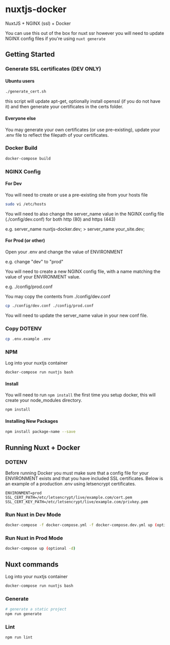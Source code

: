 # nuxtjs-docker
NuxtJS + NGINX (ssl) + Docker

You can use this out of the box for nuxt ssr however you will need to update NGINX config files if you're using `nuxt generate`

## Getting Started
### Generate SSL certificates (DEV ONLY)
#### Ubuntu users
``` bash
./generate_cert.sh
```
this script will update apt-get, optionally install openssl (if you do not have it) and then generate your certificates in the certs folder.

#### Everyone else
You may generate your own certificates (or use pre-existing), update your .env file to reflect the filepath of your certificates.

### Docker Build
``` bash
docker-compose build
```

### NGINX Config

#### For Dev
You will need to create or use a pre-existing site from your hosts file

``` bash
sudo vi /etc/hosts
```

You will need to also change the server_name value in the NGINX config file (./config/dev.conf) for both http (80) and https (443)

e.g. server_name nuxtjs-docker.dev; > server_name your_site.dev;
#### For Prod (or other)
Open your .env and change the value of ENVIRONMENT

e.g. change "dev" to "prod"

You will need to create a new NGINX config file, with a name matching the value of your ENVIRONMENT value.

e.g. ./config/prod.conf

You may copy the contents from ./config/dev.conf

``` bash
cp ./config/dev.conf ./config/prod.conf
```

You will need to update the server_name value in your new conf file.

### Copy DOTENV
``` bash
cp .env.example .env
```

### NPM
Log into your nuxtjs container
``` bash
docker-compose run nuxtjs bash
```

#### Install
You will need to run `npm install` the first time you setup docker, this will create your node_modules directory.
``` bash
npm install
```

#### Installing New Packages
``` bash
npm install package-name --save
```

## Running Nuxt + Docker
### DOTENV
Before running Docker you must make sure that a config file for your ENVIRONMENT exists and that you have included SSL certificates. Below is an example of a production .env using letsencrypt certificates.
```
ENVIRONMENT=prod
SSL_CERT_PATH=/etc/letsencrypt/live/example.com/cert.pem
SSL_CERT_KEY_PATH=/etc/letsencrypt/live/example.com/privkey.pem
```

### Run Nuxt in Dev Mode
``` bash
docker-compose -f docker-compose.yml -f docker-compose.dev.yml up (optional -d)
```

### Run Nuxt in Prod Mode
``` bash
docker-compose up (optional -d)
```


## Nuxt commands
Log into your nuxtjs container
``` bash
docker-compose run nuxtjs bash
```

### Generate

``` bash
# generate a static project
npm run generate
```

### Lint
``` bash
npm run lint
```